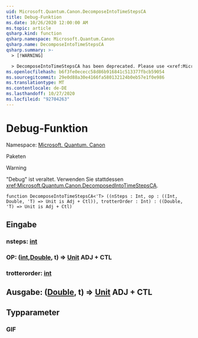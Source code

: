 ```yaml
---
uid: Microsoft.Quantum.Canon.DecomposeIntoTimeStepsCA
title: Debug-Funktion
ms.date: 10/26/2020 12:00:00 AM
ms.topic: article
qsharp.kind: function
qsharp.namespace: Microsoft.Quantum.Canon
qsharp.name: DecomposeIntoTimeStepsCA
qsharp.summary: >-
  > [!WARNING]

  > DecomposeIntoTimeStepsCA has been deprecated. Please use <xref:Microsoft.Quantum.Canon.DecomposedIntoTimeStepsCA> instead.
ms.openlocfilehash: b6f3fe0ececc58d86b916841c513377fbcb59054
ms.sourcegitcommit: 29e0d88a30e4166fa580132124b0eb57e1f0e986
ms.translationtype: MT
ms.contentlocale: de-DE
ms.lasthandoff: 10/27/2020
ms.locfileid: "92704263"
---
```

# <a name="decomposeintotimestepsca-function"></a>Debug-Funktion

Namespace: [Microsoft. Quantum. Canon](xref:Microsoft.Quantum.Canon)

Paketen [](https://nuget.org/packages/)


> [!WARNING]
> "Debug" ist veraltet. Verwenden Sie stattdessen <xref:Microsoft.Quantum.Canon.DecomposedIntoTimeStepsCA>.



```qsharp
function DecomposeIntoTimeStepsCA<'T> ((nSteps : Int, op : ((Int, Double, 'T) => Unit is Adj + Ctl)), trotterOrder : Int) : ((Double, 'T) => Unit is Adj + Ctl)
```


## <a name="input"></a>Eingabe

### <a name="nsteps--int"></a>nsteps: [int](xref:microsoft.quantum.lang-ref.int)




### <a name="op--intdoublet--unit-adj--ctl"></a>OP: ([int](xref:microsoft.quantum.lang-ref.int),[Double](xref:microsoft.quantum.lang-ref.double), t) => [Unit](xref:microsoft.quantum.lang-ref.unit) ADJ + CTL




### <a name="trotterorder--int"></a>trotterorder: [int](xref:microsoft.quantum.lang-ref.int)





## <a name="output--doublet--unit-adj--ctl"></a>Ausgabe: ([Double](xref:microsoft.quantum.lang-ref.double), t) => [Unit](xref:microsoft.quantum.lang-ref.unit) ADJ + CTL



## <a name="type-parameters"></a>Typparameter

### <a name="t"></a>GIF

